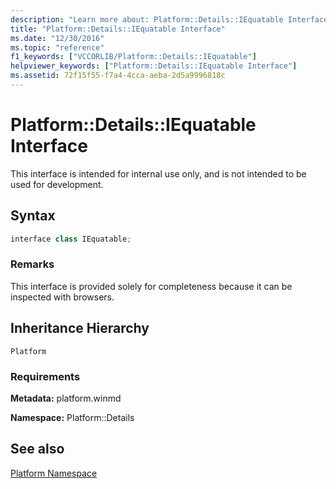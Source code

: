 ```yaml
---
description: "Learn more about: Platform::Details::IEquatable Interface"
title: "Platform::Details::IEquatable Interface"
ms.date: "12/30/2016"
ms.topic: "reference"
f1_keywords: ["VCCORLIB/Platform::Details::IEquatable"]
helpviewer_keywords: ["Platform::Details::IEquatable Interface"]
ms.assetid: 72f15f55-f7a4-4cca-aeba-2d5a9996818c
---
```

# Platform::Details::IEquatable Interface

This interface is intended for internal use only, and is not intended to be used for development.

## Syntax

```cpp
interface class IEquatable;
```

### Remarks

This interface is provided solely for completeness because it can be inspected with browsers.

## Inheritance Hierarchy

`Platform`

### Requirements

**Metadata:** platform.winmd

**Namespace:** Platform::Details

## See also

[Platform Namespace](platform-namespace-c-cx.md)

